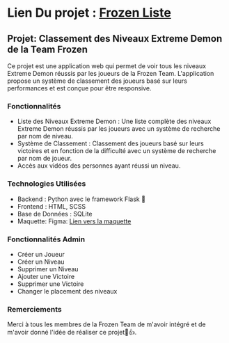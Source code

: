 # Lien Du projet : [Frozen Liste](https://timeoblondeleau.pythonanywhere.com/)

## Projet: Classement des Niveaux Extreme Demon de la Team Frozen
Ce projet est une application web qui permet de voir tous les niveaux Extreme Demon réussis par les joueurs de la Frozen Team. L'application propose un système de classement des joueurs basé sur leurs performances et est conçue pour être responsive.

### Fonctionnalités
- Liste des Niveaux Extreme Demon : Une liste complète des niveaux Extreme Demon réussis par les joueurs avec un système de recherche par nom de niveau.
- Système de Classement : Classement des joueurs basé sur leurs victoires et en fonction de la difficulté avec un système de recherche par nom de joueur.
- Accès aux vidéos des personnes ayant réussi un niveau.

### Technologies Utilisées
- Backend : Python avec le framework Flask 🐍
- Frontend : HTML, SCSS
- Base de Données : SQLite 
- Maquette: Figma: [Lien vers la maquette](https://www.figma.com/design/cseyRjhPMFU0BGbJ8WOYV8/Projet-perso?node-id=0-1&t=gBsQClwTqmNX6tgH-1)

### Fonctionnalités Admin
- Créer un Joueur
- Créer un Niveau
- Supprimer un Niveau
- Ajouter une Victoire
- Supprimer une Victoire
- Changer le placement des niveaux

### Remerciements
Merci à tous les membres de la Frozen Team de m'avoir intégré et de m'avoir donné l'idée de réaliser ce projet🙂👍.

